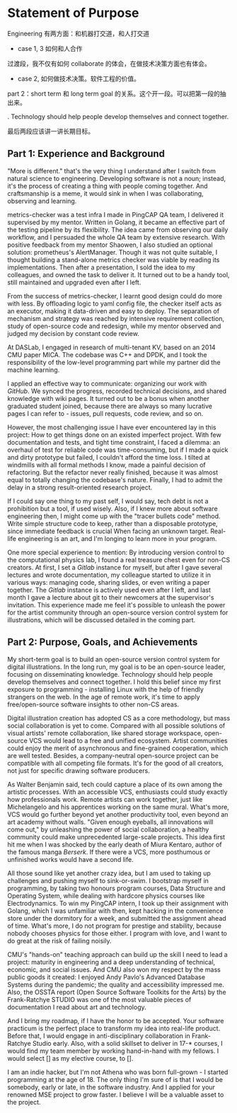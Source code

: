 Statement of Purpose
====================

Engineering 有两方面：和机器打交道，和人打交道

- case 1, 3 如何和人合作

过渡段，我不仅有如何 collaborate 的体会，在做技术决策方面也有体会。

- case 2, 如何做技术决策。软件工程的价值。

part 2：short term 和 long term goal 的关系。这个开一段。可以把第一段的抽出来。

. Technology should help people develop themselves and connect together.

最后两段应该讲一讲长期目标。

## Part 1: Experience and Background

"More is different." that's the very thing I understand after I switch from natural science to engineering. Developing software is not a noun; instead, it's the process of creating a thing with people coming together. And craftsmanship is a meme, it would sink in when I was collaborating, observing and learning.

metrics-checker was a test infra I made in PingCAP QA team, I delivered it supervised by my mentor. Written in Golang, it became an effective part of the testing pipeline by its flexibility. The idea came from observing our daily workflow, and I persuaded the whole QA team by extensive research. With positive feedback from my mentor Shaowen, I also studied an optional solution: prometheus's AlertManager. Though it was not quite suitable, I thought building a stand-alone metrics checker was viable by reading its implementations. Then after a presentation, I sold the idea to my colleagues, and owned the task to deliver it. It turned out to be a handy tool, still maintained and upgraded even after I left.

From the success of metrics-checker, I learnt good design could do more with less. By offloading logic to yaml config file, the checker itself acts as an executor, making it data-driven and easy to deploy. The separation of mechanism and strategy was reached by intensive requirement collection, study of open-source code and redesign, while my mentor observed and judged my decision by constant code review.

At DASLab, I engaged in research of multi-tenant KV, based on an 2014 CMU paper MICA. The codebase was C++ and DPDK, and I took the responsibility of the low-level programming part while my partner did the machine learning.

I applied an effective way to communicate: organizing our work with *GitHub*. We synced the progress, recorded technical decisions, and shared knowledge with wiki pages. It turned out to be a bonus when another graduated student joined, because there are always so many lucrative pages I can refer to - issues, pull requests, code review, and so on.

However, the most challenging issue I have ever encountered lay in this project: How to get things done on an existed imperfect project. With few documentation and tests, and tight time constraint, I faced a dilemma: an overhaul of test for reliable code was time-consuming, but if I made a quick and dirty prototype but failed, I couldn't afford the time loss. I tilted at windmills with all formal methods I know, made a painful decision of refactoring. But the refactor never really finished, because it was almost equal to totally changing the codebase's nature. Finally, I had to admit the delay in a strong result-oriented research project.

If I could say one thing to my past self, I would say, tech debt is not a prohibition but a tool, if used wisely. Also, if I knew more about software engineering then, I might come up with the "tracer bullets code" method. Write simple structure code to keep, rather than a disposable prototype, since immediate feedback is crucial When facing an unknown target. Real-life engineering is an art, and I'm longing to learn more in your program.

One more special experience to mention: By introducing version control to the computational physics lab, I found a real treasure chest even for non-CS creators. At first, I set a *Gitlab* instance for myself, but after I gave several lectures and wrote documentation, my colleague started to utilize it in various ways: managing code, sharing slides, or even writing a paper together. The *Gitlab* instance is actively used even after I left, and last month I gave a lecture about git to their newcomers at the supervisor's invitation. This experience made me feel it's possible to unleash the power for the artist community through an open-source version control system for illustrations, which will be discussed detailed in the coming part.

## Part 2: Purpose, Goals, and Achievements

My short-term goal is to build an open-source version control system for digital illustrations. In the long run, my goal is to be an open-source leader, focusing on disseminating knowledge. Technology should help people develop themselves and connect together. I hold this belief since my first exposure to programming - installing Linux with the help of friendly strangers on the web. In the age of remote work, it's time to apply free/open-source software insights to other non-CS areas. 

Digital illustration creation has adopted CS as a core methodology, but mass social collaboration is yet to come. Compared with all possible solutions of visual artists' remote collaboration, like shared storage workspace, open-source VCS would lead to a free and unified ecosystem. Artist communities could enjoy the merit of asynchronous and fine-grained cooperation, which are well tested. Besides, a company-neutral open-source project can be compatible with all competing file formats. It's for the good of all creators, not just for specific drawing software producers.

As Walter Benjamin said, tech could capture a place of its own among the artistic processes. With an accessible VCS, enthusiasts could study exactly how professionals work. Remote artists can work together, just like Michelangelo and his apprentices working on the same mural. What's more, VCS would go further beyond yet another productivity tool, even beyond an art academy without walls. "Given enough eyeballs, all innovations will come out," by unleashing the power of social collaboration, a healthy community could make unprecedented large-scale projects. This idea first hit me when I was shocked by the early death of Miura Kentaro, author of the famous manga *Berserk*. If there were a VCS, more posthumous or unfinished works would have a second life.

All those sound like yet another crazy idea, but I am used to taking up challenges and pushing myself to sink-or-swim. I bootstrap myself in programming, by taking two honours program courses, Data Structure and Operating System, while dealing with hardcore physics courses like Electrodynamics. To win my PingCAP intern, I took up their assignment with Golang, which I was unfamiliar with then, kept hacking in the convenience store under the dormitory for a week, and submitted the assignment ahead of time. What's more, I do not program for prestige and stability, because nobody chooses physics for those either. I program with love, and I want to do great at the risk of failing noisily.

CMU's "hands-on" teaching approach can build up the skill I need to lead a project: maturity in engineering and a deep understanding of technical, economic, and social issues. And CMU also won my respect by the mass public goods it created: I enjoyed Andy Pavlo's Advanced Database Systems during the pandemic; the quality and accessibility impressed me. Also, the OSSTA report (Open Source Software Toolkits for the Arts) by the Frank-Ratchye STUDIO was one of the most valuable pieces of documentation I read about art and technology.

And I bring my roadmap, if I have the honor to be accepted. Your software practicum is the perfect place to transform my idea into real-life product. Before that, I would engage in anti-disciplinary collaboration in Frank-Ratchye Studio early. Also, with a solid skillset to deliver in 17-\* courses, I would find my team member by working hand-in-hand with my fellows.  I would select [] as my elective course, to [].

I am an indie hacker, but I'm not Athena who was born full-grown - I started programming at the age of 18. The only thing I'm sure of is that I would be somebody, early or late, in the software industry. And I applied for your renowned MSE project to grow faster. I believe I will be a valuable asset to the project.